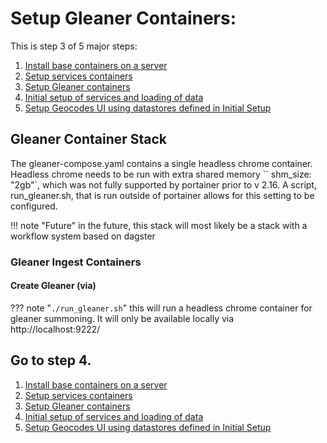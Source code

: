 #  Setup Gleaner   Containers:

This is step 3 of 5 major steps:

1. [Install base containers on a server](../stack_machines.md)
2. [Setup services containers](./setup_geocodes_services_containers.md)
3. [Setup Gleaner containers](setup_gleaner_container.md)
4. [Initial setup of services and loading of data](./setup_indexing_with_gleanerio.md)
5. [Setup Geocodes UI using datastores defined in Initial Setup](./setup_geocodes_ui_containers.md)

## Gleaner Container Stack
The gleaner-compose.yaml contains a single headless chrome container.
Headless chrome needs to be run with extra shared memory    `` shm_size: "2gb"`, which was not fully supported by
portainer prior to v 2.16. A script, run_gleaner.sh, that is run outside of portainer allows for this
setting to be configured.

!!! note "Future"
    in the future, this stack will most likely be a stack with a workflow system based on dagster

### Gleaner Ingest Containers 

#### Create Gleaner (via)

??? note "`./run_gleaner.sh`"
    this will run a headless chrome container  for gleaner summoning. 
    It will only be available locally via http://localhost:9222/





## Go to step 4.

1. [Install base containers on a server](../stack_machines.md)
2. [Setup services containers](./setup_geocodes_services_containers.md)
3. [Setup Gleaner containers](setup_gleaner_container.md)
4. [Initial setup of services and loading of data](./setup_indexing_with_gleanerio.md)
5. [Setup Geocodes UI using datastores defined in Initial Setup](../setting_up_user_interface/setup_geocodes_ui_containers.md) 


